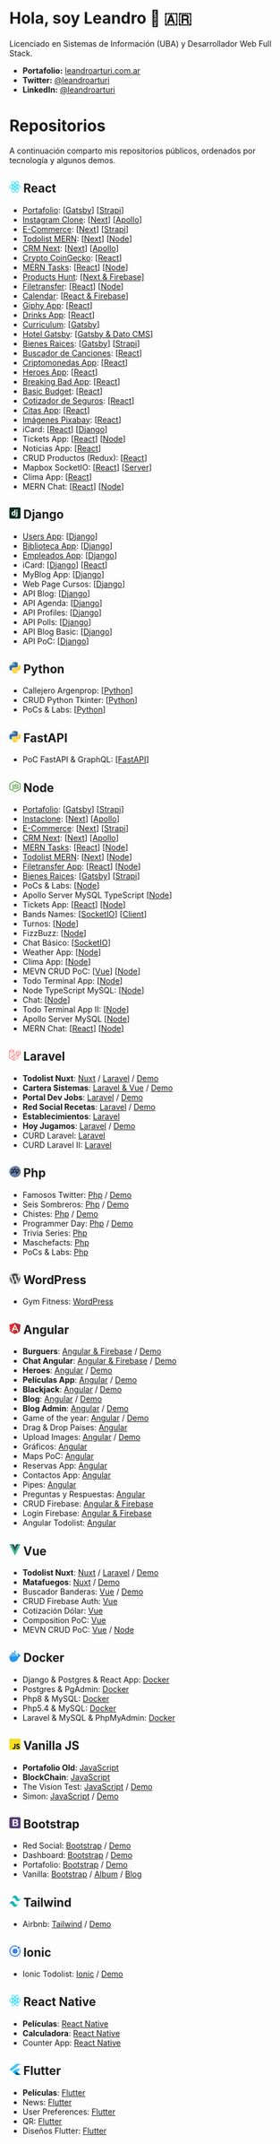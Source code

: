 # Hola, soy Leandro 👋 🇦🇷

Licenciado en Sistemas de Información (UBA) y Desarrollador Web Full Stack.

- **Portafolio:** [leandroarturi.com.ar](https://leandroarturi.com.ar)
- **Twitter:** [@leandroarturi](https://twitter.com/leandroarturi)
- **LinkedIn:** [@leandroarturi](https://www.linkedin.com/in/leandroarturi)

# Repositorios

A continuación comparto mis repositorios públicos, ordenados por tecnología y algunos demos.

## <span><img src="./icons/react.svg" alt="React" width="20px" height="20px"></span> React

- [Portafolio](https://leandroarturi.com.ar): [[Gatsby](https://github.com/larturi/portfolio-gatsby)] [[Strapi](https://github.com/larturi/portfolio-strapi)]
- [Instagram Clone](https://instaclone-react.netlify.app): [[Next](https://github.com/larturi/react-apollo-instaclone-client)] [[Apollo](https://github.com/larturi/apollo-instaclone-server)]
- [E-Commerce](http://cloudapp.com.ar/ecommerce-games): [[Next](https://github.com/larturi/react-ecommerce-client)] [[Strapi](https://github.com/larturi/strapi-ecommerce-server)]
- [Todolist MERN](http://www.todolist-mern.cloudapp.com.ar): [[Next](https://github.com/larturi/react-todolist-mern-cliente)] [[Node](https://github.com/larturi/node-todolist-mern-ts-server)] 
- [CRM Next](http://cloudapp.com.ar/crm-next-apollo): [[Next](https://github.com/larturi/react-graphql-crm)] [[Apollo](https://github.com/larturi/node-graphql-crm)]
- [Crypto CoinGecko](https://react-crypto-coingecko.netlify.app/): [[React](https://github.com/larturi/react-crypto-coingecko)]
- [MERN Tasks](http://mern-tasks.cloudapp.com.ar/): [[React](https://github.com/larturi/react-mern-tasks)] [[Node](https://github.com/larturi/node-mern-tasks)]
- [Products Hunt](https://product-hunt-1f8d8.web.app): [[Next & Firebase]](https://github.com/larturi/react-next-producthunt)
- [Filetransfer](https://react-filetransfer-cliente.vercel.app/): [[React](https://github.com/larturi/react-filetransfer-cliente)] [[Node](https://github.com/larturi/node-filetransfer-backend)]
- [Calendar](http://calendar-react.cloudapp.com.ar/login): [[React & Firebase](https://github.com/larturi/react-journal-app)]
- [Giphy App](http://cloudapp.com.ar/demo/gif-react): [[React](https://github.com/larturi/react-gift-app)]
- [Drinks App](http://cloudapp.com.ar/demo/drinks): [[React](https://github.com/larturi/react-drinks)]
- [Curriculum](https://gatsby-curriculum.netlify.app): [[Gatsby](https://github.com/larturi/react-gatsby-curriculum)]
- [Hotel Gatsby](https://gatsby-hotel-app.netlify.app/): [[Gatsby & Dato CMS](https://github.com/larturi/react-hotel-gatsby)]
- [Bienes Raices](https://bienesraices-gatsby-app.netlify.app/): [[Gatsby](https://github.com/larturi/react-propiedades-front-gatsby)] [[Strapi](https://github.com/larturi/node-propiedades-back)]
- [Buscador de Canciones](http://cloudapp.com.ar/demo/lyrics): [[React](https://github.com/larturi/react-lyrics)]
- [Criptomonedas App](http://cloudapp.com.ar/demo/cripto): [[React](https://github.com/larturi/react-criptomonedas)]
- [Heroes App](https://heros-react-app.netlify.app): [[React](https://github.com/larturi/react-heroes-app)]
- [Breaking Bad App](https://breakingbad-app-react.netlify.app): [[React](https://github.com/larturi/react-breakingbad-api)]
- [Basic Budget](https://budget-basic-react-app.netlify.app): [[React](https://github.com/larturi/react-presupuesto)]
- [Cotizador de Seguros](https://cotizador-react-app-ok.netlify.app): [[React](https://github.com/larturi/react-cotizador)]
- [Citas App](https://agenda-turnos-react.netlify.app): [[React](https://github.com/larturi/react-citas)]
- [Imágenes Pixabay](https://images-pixabay-react-app.netlify.app): [[React](https://github.com/larturi/react-imagenes-pixabay)]
- iCard: [[React](https://github.com/larturi/react-icard)] [[Django](https://github.com/larturi/django-rest-icard)]
- Tickets App: [[React](https://github.com/larturi/react-tickets-app)] [[Node](https://github.com/larturi/-node-tickets-app-server)]
- Noticias App: [[React](https://github.com/larturi/react-noticias)]
- CRUD Productos (Redux): [[React](https://github.com/larturi/react-redux-crud-productos)]
- Mapbox SocketIO: [[React](https://github.com/larturi/react-mapas-client)] [[Server](https://github.com/larturi/node-mapas-server)]
- Clima App: [[React](https://github.com/larturi/react-clima)]
- MERN Chat: [[React](https://github.com/larturi/react-chatapp-app)] [[Node](https://github.com/larturi/node-chatapp-server)]


## <span><img src="./icons/django.svg" alt="Django" width="20px" height="20px"></span> Django

- [Users App](https://django-user-app.herokuapp.com/login/): [[Django](https://github.com/larturi/django-users)]
- [Biblioteca App](https://django-biblioteca.herokuapp.com): [[Django](https://github.com/larturi/django-biblioteca)]
- [Empleados App](https://django-empleados.herokuapp.com): [[Django](https://github.com/larturi/django-empleados)]
- iCard: [[Django](https://github.com/larturi/django-rest-icard)] [[React](https://github.com/larturi/react-icard)]
- MyBlog App: [[Django](https://github.com/larturi/django-myblog)]
- Web Page Cursos: [[Django](https://github.com/larturi/django-webpage/tree/main)]
- API Blog: [[Django](https://github.com/larturi/django-rest-blog-full)]
- API Agenda: [[Django](https://github.com/larturi/django-rest-agenda)]
- API Profiles: [[Django](https://github.com/larturi/django-profiles-api)]
- API Polls: [[Django](https://github.com/larturi/django_polls)]
- API Blog Basic: [[Django](https://github.com/larturi/django-rest-blog-basic)]
- API PoC: [[Django](https://github.com/larturi/django-apirest-lab-tests)]

## <span><img src="./icons/python.svg" alt="Python" width="20px" height="20px"></span> Python

- Callejero Argenprop: [[Python](https://github.com/larturi/python-argenprop-callejero)]
- CRUD Python Tkinter: [[Python](https://github.com/larturi/python-crud-tkinter/blob/main/README.md)]
- PoCs & Labs: [[Python](https://github.com/larturi/python-labs)]

## <span><img src="./icons/python.svg" alt="Python" width="20px" height="20px"></span> FastAPI

-  PoC FastAPI & GraphQL: [[FastAPI](https://github.com/larturi/fastapi-graphql-postgre)]

## <span><img src="./icons/nodejs-icon.svg" alt="Node" width="20px" height="20px"></span> Node

- [Portafolio](https://leandroarturi.com.ar): [[Gatsby](https://github.com/larturi/portfolio-gatsby)] [[Strapi](https://github.com/larturi/portfolio-strapi)]
- [Instaclone](https://instaclone-react.netlify.app): [[Next](https://github.com/larturi/react-apollo-instaclone-client)] [[Apollo](https://github.com/larturi/apollo-instaclone-server)]
- [E-Commerce](http://cloudapp.com.ar/ecommerce-games): [[Next](https://github.com/larturi/react-ecommerce-client)] [[Strapi](https://github.com/larturi/strapi-ecommerce-server)]
- [CRM Next](http://cloudapp.com.ar/crm-next-apollo): [[Next](https://github.com/larturi/react-graphql-crm)] [[Apollo](https://github.com/larturi/node-graphql-crm)]
- [MERN Tasks](http://mern-tasks.cloudapp.com.ar/): [[React](https://github.com/larturi/react-mern-tasks)] [[Node](https://github.com/larturi/node-mern-tasks)]
- [Todolist MERN](http://www.todolist-mern.cloudapp.com.ar): [[Next](https://github.com/larturi/react-todolist-mern-cliente)] [[Node](https://github.com/larturi/node-todolist-mern-ts-server)]
- [Filetransfer App](https://react-filetransfer-cliente.vercel.app/): [[React](https://github.com/larturi/react-filetransfer-cliente)] [[Node](https://github.com/larturi/node-filetransfer-backend)]
- [Bienes Raices](https://bienesraices-gatsby-app.netlify.app/): [[Gatsby](https://github.com/larturi/react-propiedades-front-gatsby)] [[Strapi](https://github.com/larturi/node-propiedades-back)]
- PoCs & Labs: [[Node](https://github.com/larturi/node-labs)]
- Apollo Server MySQL TypeScript [[Node](https://github.com/larturi/apollo-graphql-typescript)]
- Tickets App: [[React](https://github.com/larturi/react-tickets-app)] [[Node](https://github.com/larturi/-node-tickets-app-server)]
- Bands Names: [[SocketIO](https://github.com/larturi/socketio-band-names-server)] [[Client](https://github.com/larturi/socketio-band-names)]
- Turnos: [[Node](https://github.com/larturi/node-turnos)]
- FizzBuzz: [[Node](https://github.com/larturi/node-ts-fizzbuzz)]
- Chat Básico: [[SocketIO](https://github.com/larturi/socketio-chat-basico)]
- Weather App: [[Node](https://github.com/larturi/node-weather-app)]
- Clima App: [[Node](https://github.com/larturi/node-clima)]
- MEVN CRUD PoC: [[Vue](https://github.com/larturi/vue-crud-node-frontend)] [[Node](https://github.com/larturi/vue-crud-node-backend)]
- Todo Terminal App: [[Node](https://github.com/larturi/node-por-hacer)]
- Node TypeScript MySQL: [[Node](https://github.com/larturi/node-ts-mysql)]
- Chat: [[Node](https://github.com/larturi/node-socket-chat)]
- Todo Terminal App II: [[Node](https://github.com/larturi/node-todolist-app)]
- Apollo Server MySQL [[Node](https://github.com/larturi/apollo-graphql-mysql-server)]
- MERN Chat: [[React](https://github.com/larturi/react-chatapp-app)] [[Node](https://github.com/larturi/node-chatapp-server)]

## <span><img src="./icons/laravel.svg" alt="Laravel" width="20px" height="20px"></span> Laravel

- **Todolist Nuxt**: [Nuxt](https://github.com/larturi/vue-nuxt-todolist-client) / [Laravel](https://github.com/larturi/laravel-vue-todolist-backend) / [Demo](http://todolist-vue.cloudapp.com.ar/dist)
- **Cartera Sistemas**: [Laravel & Vue](https://github.com/larturi/laravel-cartera-sistemas) / [Demo](http://www.carteradesistemas.cloudapp.com.ar/login)
- **Portal Dev Jobs**: [Laravel](https://github.com/larturi/laravel-devJobs) / [Demo](http://www.devjobs.cloudapp.com.ar/)
- **Red Social Recetas**: [Laravel](https://github.com/larturi/laravel-recetas-cocina) / [Demo](http://www.recetas.cloudapp.com.ar)
- **Establecimientos**: [Laravel](https://github.com/larturi/laravel-establecimientos)
- **Hoy Jugamos**: [Laravel](https://github.com/larturi/php-hoyjugamos) / [Demo](http://hoyjugamos.cloudapp.com.ar/)
- CURD Laravel: [Laravel](https://github.com/larturi/laravel-abm)
- CURD Laravel II: [Laravel](https://github.com/larturi/laravel-abm2)

## <span><img src="./icons/php.svg" alt="Php" width="20px" height="20px"></span> Php

- Famosos Twitter: [Php](https://github.com/larturi/php-famosos-twitter) / [Demo](http://www.famososentwitter.com.ar/noticias-de-famosos-en-twitter/all/1.php)
- Seis Sombreros: [Php](https://github.com/larturi/php-seis-sombreros) / [Demo](http://testsombreros.site/)
- Chistes: [Php](https://github.com/larturi/php-chistessincodificar) / [Demo](http://chistescodificados.cloudapp.com.ar/controllers/chiste.php?accion=listar)
- Programmer Day: [Php](https://github.com/larturi/php-programmerday) / [Demo](http://programmerday.cloudapp.com.ar)
- Trivia Series: [Php](https://github.com/larturi/php-triviaseries)
- Maschefacts: [Php](https://github.com/larturi/php-maschefacts)
- PoCs & Labs: [Php](https://github.com/larturi/php-labs)

## <span><img src="./icons/wordpress-icon.svg" alt="WordPress" width="20px" height="20px"></span> WordPress

- Gym Fitness: [WordPress](https://github.com/larturi/wordpress-gym)

## <span><img src="./icons/angular-icon.svg" alt="Angular" width="20px" height="20px"></span> Angular

- **Burguers**: [Angular & Firebase](https://github.com/larturi/angular-burguer-queen) / [Demo](http://cloudapp.com.ar/demo/burgers/#/list-categories)
- **Chat Angular**: [Angular & Firebase](https://github.com/larturi/angular-firechat) / [Demo](http://cloudapp.com.ar/demo/firechat/)
- **Heroes**: [Angular](https://github.com/larturi/angular-buscador-heroes) / [Demo](http://cloudapp.com.ar/demo/heroes-ng/#/heroes)
- **Películas App**: [Angular](https://github.com/larturi/angular-peliculas) / [Demo](http://cloudapp.com.ar/demo/peliculas/#/home)
- **Blackjack**: [Angular](https://github.com/larturi/js-blackjack) / [Demo](http://cloudapp.com.ar/demo/blackjack/#/juego)
- **Blog**: [Angular](https://github.com/larturi/angular-blog) / [Demo](https://angular-blog-app.netlify.app)
- **Blog Admin**: [Angular](https://github.com/larturi/angular-dasboard-blog) / [Demo](https://blog-admin-angular.netlify.app)
- Game of the year: [Angular](https://github.com/larturi/angular-goty) / [Demo](http://cloudapp.com.ar/demo/goty/#/inicio)
- Drag & Drop Países: [Angular](https://github.com/larturi/angular-drag-drop-paises)
- Upload Images: [Angular](https://github.com/larturi/angular-uploadimages-firebase) / [Demo](http://cloudapp.com.ar/demo/upload-images/#/fotos)
- Gráficos: [Angular](https://github.com/larturi/angular-graficos)
- Maps PoC: [Angular](https://github.com/larturi/angular-mapas)
- Reservas App: [Angular](https://github.com/larturi/angular-reservas-peluqueria)
- Contactos App: [Angular](https://github.com/larturi/angular-contact-list)
- Pipes: [Angular](https://github.com/larturi/angular-pipes)
- Preguntas y Respuestas: [Angular](https://github.com/larturi/angular-preguntas-respuestas)
- CRUD Firebase: [Angular & Firebase](https://github.com/larturi/angular-crud-firebase)
- Login Firebase: [Angular & Firebase](https://github.com/larturi/angular-login-firebase)
- Angular Todolist: [Angular](https://github.com/larturi/angular-task-list)

## <span><img src="./icons/vue.svg" alt="Vue" width="20px" height="20px"></span> Vue

- **Todolist Nuxt**: [Nuxt](https://github.com/larturi/vue-nuxt-todolist-client) / [Laravel](https://github.com/larturi/laravel-vue-todolist-backend) / [Demo](http://todolist-vue.cloudapp.com.ar/dist)
- **Matafuegos**: [Nuxt](https://github.com/larturi/vue-nuxt-matafuegos) / [Demo](https://matafuegos-nuxt.netlify.app/)
- Buscador Banderas: [Vue](https://github.com/larturi/vue-buscador-banderas) / [Demo](https://vue-flags-api.netlify.app)
- CRUD Firebase Auth: [Vue](https://github.com/larturi/vue-crud-firebase-auth)
- Cotización Dólar: [Vue](https://github.com/larturi/vue-axios-vuetify-dolar)
- Composition PoC: [Vue](https://github.com/larturi/vue-composition-poc)
- MEVN CRUD PoC: [Vue](https://github.com/larturi/vue-crud-node-frontend) / [Node](https://github.com/larturi/vue-crud-node-backend)

## <span><img src="./icons/docker-icon.svg" alt="Docker" width="20px" height="20px"></span> Docker
- Django & Postgres & React App: [Docker](https://github.com/larturi/docker-django-rest-react-poc)
- Postgres & PgAdmin: [Docker](https://github.com/larturi/docker-postgres-pgadmin)
- Php8 & MySQL: [Docker](https://github.com/larturi/docker-php8-mysql)
- Php5.4 & MySQL: [Docker](https://github.com/larturi/docker-php54-mysql)
- Laravel & MySQL & PhpMyAdmin: [Docker](https://github.com/larturi/docker-laravel-mysql)


## <span><img src="./icons/javascript.svg" alt="Vanilla JS" width="20px" height="20px"></span> Vanilla JS

- **Portafolio Old**: [JavaScript](https://github.com/larturi/js-leandroarturi)
- **BlockChain**: [JavaScript](https://github.com/larturi/js-blockchain)
- The Vision Test: [JavaScript](https://github.com/larturi/js-the-vision-test) / [Demo](http://cloudapp.com.ar/visiontest)
- Simon: [JavaScript](https://github.com/larturi/js-simon) / [Demo](http://cloudapp.com.ar/demo/simon)

## <span><img src="./icons/bootstrap.svg" alt="Bootstrap" width="20px" height="20px"></span> Bootstrap

- Red Social: [Bootstrap](https://github.com/larturi/bootstrap-red-social) / [Demo](https://larturi.github.io/bootstrap-red-social)
- Dashboard: [Bootstrap](https://github.com/larturi/bootstrap-dashboard) / [Demo](https://larturi.github.io/bootstrap-dashboard/)
- Portafolio: [Bootstrap](https://github.com/larturi/bootstrap-portafolio) / [Demo](https://larturi.github.io/bootstrap-portafolio)
- Vanilla: [Bootstrap](https://github.com/larturi/bootstrap-vanilla-ejemplos) / [Album](https://larturi.github.io/bootstrap-vanilla-ejemplos/album.html) / [Blog](https://larturi.github.io/bootstrap-vanilla-ejemplos/blog.html)

## <span><img src="./icons/tailwindcss-icon.svg" alt="Tailwind" width="20px" height="20px"></span> Tailwind

- Airbnb: [Tailwind](https://github.com/larturi/tailwind-airbnb) / [Demo](https://larturi.github.io/tailwind-airbnb/)

## <span><img src="./icons/ionic.svg" alt="Ionic" width="20px" height="20px"></span> Ionic

-  Ionic Todolist: [Ionic](https://github.com/larturi/angular-todolist) / [Demo](http://cloudapp.com.ar/demo/todolist-ng/#/tabs/tab1)

## <span><img src="./icons/react.svg" alt="React Native" width="20px" height="20px"></span> React Native

-  **Películas**: [React Native](https://github.com/larturi/react-native-peliculas)
-  **Calculadora**: [React Native](https://github.com/larturi/react-native-calculadora)
-  Counter App: [React Native](https://github.com/larturi/react-native-counter-app)

## <span><img src="./icons/flutter.svg" alt="Flutter" width="20px" height="20px"></span> Flutter

-  **Películas**: [Flutter](https://github.com/larturi/flutter-peliculas)
-  News: [Flutter](https://github.com/larturi/flutter-news)
-  User Preferences: [Flutter](https://github.com/larturi/flutter-user-preferences)
-  QR: [Flutter](https://github.com/larturi/flutter-qr)
-  Diseños Flutter: [Flutter](https://github.com/larturi/flutter-disenos)
